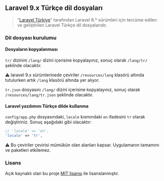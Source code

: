 ## Laravel 9.x Türkçe dil dosyaları

> "[Laravel Türkiye](http://laravel.gen.tr/)" tarafından Laravel 8.* sürümleri için tercüme edilen ve geliştirilen Laravel Türkçe dil dosyalarıdır.


### Dil dosyası kurulumu

#### Dosyaların kopyalanması

`tr/` dizinini `/lang/` dizini içerisine kopyalayınız, sonuç olarak `/lang/tr/` şeklinde olacaktır.

⚠️ laravel 9.x sürümlerinede çeviriler `/resources/lang` klasörü altında tutulurken artık `/lang` klasörü altında yer alıyor.

`tr.json` dosyasını `/lang/` dizini içerisine kopyalayınız, sonuç olarak `/resources/lang/tr.json` şeklinde olacaktır.

#### Laravel yazılımını Türkçe dilde kullanma

`config/app.php` dosyasındaki, `locale` kısmındaki `en` ifadesini `tr` olarak değiştiriniz. Sonuç aşağıdaki gibi olacaktır:

```php
// 'locale' => 'en',
'locale' => 'tr',
```

⚠️ Bu çeviriler çevirisi mümükün olan alanları kapsar. Uygulamanın tamamını ve paketleri etkilemez.

### Lisans

Açık kaynaklı olan bu proje [MIT lisansı][mit-url] ile lisanslanmıştır.

[mit-url]: http://opensource.org/licenses/MIT
